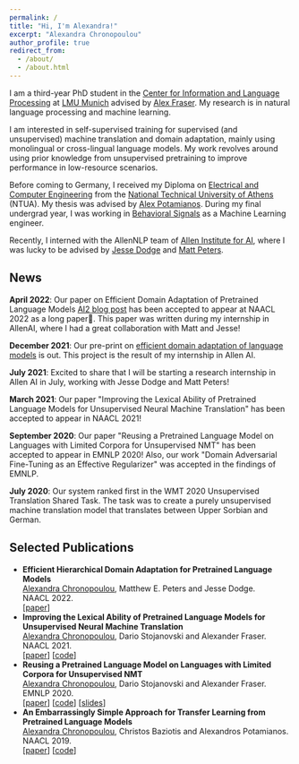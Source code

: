 ```yaml
---
permalink: /
title: "Hi, I'm Alexandra!"
excerpt: "Alexandra Chronopoulou"
author_profile: true
redirect_from: 
  - /about/
  - /about.html
---
```



I am a third-year PhD student in the [Center for Information and Language Processing](https://www.cis.uni-muenchen.de/) at [LMU Munich](https://www.en.uni-muenchen.de/index.html) advised by [Alex Fraser](https://www.cis.uni-muenchen.de/~fraser/). My research is in natural language processing and machine learning.

I am interested in self-supervised training for supervised (and unsupervised) machine translation and domain adaptation, mainly using monolingual or cross-lingual language models. My work revolves around using prior knowledge from unsupervised pretraining to improve performance in low-resource scenarios. 

Before coming to Germany, I received my Diploma on [Electrical and Computer Engineering](https://www.ece.ntua.gr/en) from the [National Technical University of Athens](https://www.ntua.gr/en/) (NTUA). My thesis was advised by [Alex Potamianos](https://scholar.google.com/citations?user=pBQViyUAAAAJ&hl=en). During my final undergrad year, I was working in [Behavioral Signals](https://behavioralsignals.com/) as a Machine Learning engineer. 

Recently, I interned with the AllenNLP team of [Allen Institute for AI](https://allenai.org/), where I was lucky to be advised by [Jesse Dodge](https://jessedodge.github.io/) and [Matt Peters](https://scholar.google.com/citations?user=K5nCPZwAAAAJ&hl=en). 


 <h2>News</h2>

 <b>April 2022</b>: Our paper on Efficient Domain Adaptation of Pretrained Language Models [AI2 blog post](https://blog.allenai.org/efficient-hierarchical-domain-adaptation-using-pretrained-language-models-fdd04c001230) has been accepted to appear at NAACL 2022 as a long paper🥳. This paper was written during my internship in AllenAI, where I had a great collaboration with Matt and Jesse!

<b>December 2021</b>: Our pre-print on [efficient domain adaptation of language models](https://arxiv.org/pdf/2112.08786.pdf) is out. This project is the result of my internship in Allen AI. 

<b>July 2021</b>: Excited to share that I will be starting a research internship in Allen AI in July, working with Jesse Dodge and Matt Peters!

<b>March 2021</b>: Our paper "Improving the Lexical Ability of Pretrained Language Models for Unsupervised Neural Machine Translation" has been accepted to appear in NAACL 2021!

<b>September 2020</b>: Our paper "Reusing a Pretrained Language Model on Languages with Limited Corpora for Unsupervised NMT" has been accepted to appear in EMNLP 2020! Also, our work "Domain Adversarial Fine-Tuning as an Effective Regularizer" was accepted in the findings of EMNLP.

<b>July 2020</b>: Our system ranked first in the WMT 2020 Unsupervised Translation Shared Task. The task was to create a purely unsupervised machine translation model that translates between Upper Sorbian and German.

 <h2>Selected Publications</h2>

<ul class="sparse-list">
            <li>
          <b>Efficient Hierarchical Domain Adaptation for Pretrained Language Models</b> <br/>
          <u>Alexandra Chronopoulou</u>, Matthew E. Peters and Jesse Dodge. <br/>
          NAACL 2022.<br/>
          [<a href="https://arxiv.org/pdf/2112.08786.pdf">paper</a>]
        </li>
          <li>
          <b>Improving the Lexical Ability of Pretrained Language Models for Unsupervised Neural Machine Translation</b> <br/>
          <u>Alexandra Chronopoulou</u>, Dario Stojanovski and Alexander Fraser. <br/>
          NAACL 2021.<br/>
          [<a href="https://www.aclweb.org/anthology/2021.naacl-main.16.pdf">paper</a>]
          [<a href="https://github.com/alexandra-chron/lexical_xlm_relm" class="link-in-list">code</a>]
        </li>
        <li>
          <b>Reusing a Pretrained Language Model on Languages with Limited Corpora for Unsupervised NMT</b> <br/>
          <u>Alexandra Chronopoulou</u>, Dario Stojanovski and Alexander Fraser. <br/>
          EMNLP 2020.<br/>
          [<a href="https://www.aclweb.org/anthology/2020.emnlp-main.214.pdf" class="link-in-list">paper</a>]
          [<a href="https://github.com/alexandra-chron/relm_unmt" class="link-in-list">code</a>]
          [<a href="https://drive.google.com/file/d/1HJ_5g_TifOSXUpUeHbDg4c3tyhZew_GD/view?usp=sharing" class="link-in-list">slides</a>]
        </li>
        <li>
          <b>An Embarrassingly Simple Approach for Transfer Learning from Pretrained Language Models</b> <br/>
          <u>Alexandra Chronopoulou</u>, Christos Baziotis and Alexandros Potamianos. <br/>
          NAACL 2019.<br/>
          [<a href="https://www.aclweb.org/anthology/N19-1213.pdf" class="link-in-list">paper</a>]
          [<a href="https://github.com/alexandra-chron/siatl" class="link-in-list">code</a>]
        </li>

</ul>

